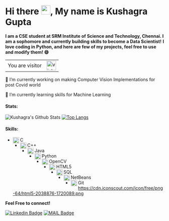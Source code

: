 # Hi there <img src="https://github.com/iamshubhamg/iamshubhamg/blob/master/Assests/Hi.gif" width="29px">, My name is Kushagra Gupta
**I am a CSE student at SRM Institute of Science and Technology, Chennai. I am a sophomore and currently building skills to become a Data Scientist!**
**I love coding in Python, and here are few of my projects, feel free to use and modify them! 😄**

<table>
  <tr>
    <td>You are visitor</td>
    <td><img src="https://profile-counter.glitch.me/KG-1510/count.svg" alt="vistor count" height="30" /></td>
  </tr>
</table>

🔭 I’m currently working on making Computer Vision Implementations for post Covid world

🌱 I’m currently learning skills for Machine Learning
 
 
 #### Stats:
 ![Kushagra's Github Stats](https://github-readme-stats.vercel.app/api?username=KG-1510&show_icons=true&theme=radical)       [![Top Langs](https://github-readme-stats.vercel.app/api/top-langs/?username=KG-1510&theme=radical)](https://github.com/KG-1510/github-readme-stats)
 
 #### Skills:
 * <img align="left" alt="C" width="20px" src="https://cdn.iconscout.com/icon/free/png-64/c-programming-569564.png" /> C 
 * <img align="left" alt="C++" width="20px" src="https://sdtimes.com/wp-content/uploads/2018/03/cpppp.png" /> C++
 * <img align="left" alt="Java" width="20px" src="https://cdn.iconscout.com/icon/free/png-64/java-57-1174929.png" /> Java
 * <img align="left" alt="Python" width="20px" src="https://cdn.iconscout.com/icon/free/png-64/python-14-569257.png" /> Python
 * <img align="left" alt="OpenCV" width="20px" src="https://banner2.cleanpng.com/20180603/bch/kisspng-opencv-computer-vision-library-c-open-now-5b1390e4692f39.9683021615280089324309.jpg" /> OpenCV
 * <img align="left" alt="HTML5" width="20px" src="https://cdn.iconscout.com/icon/free/png-64/html5-2038876-1720089.png" /> HTML5
 * <img align="left" alt="SQL" width="20px" src="https://cdn.iconscout.com/icon/free/png-64/mysql-12-556000.png" /> SQL
 * <img align="left" alt="NetBeans" width="20px" src="https://cdn.iconscout.com/icon/free/png-64/netbeans-458155.png" /> NetBeans
 * <img align="left" alt="Git" width="20px" src="https://cdn.iconscout.com/icon/free/png-64/social-226-96741.png" /> Git
 https://cdn.iconscout.com/icon/free/png-64/html5-2038876-1720089.png


**Feel Free to connect!**


[![Linkedin Badge](https://img.shields.io/badge/-LinkedIn-blue?style=flat-square&logo=Linkedin&logoColor=white&link=https://www.linkedin.com/in/kg1510/)](https://www.linkedin.com/in/kg1510/)
[![MAIL Badge](https://img.shields.io/badge/-Gmail-c14438?style=flat-square&logo=Gmail&logoColor=white&link=mailto:guptakushagra15.10@gmail.com)](mailto:guptakushagra15.10@gmail.com)
